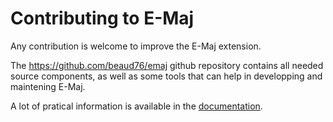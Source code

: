 Contributing to E-Maj
=====================

Any contribution is welcome to improve the E-Maj extension.

The https://github.com/beaud76/emaj github repository contains all needed source components, as well as some tools that can help in developping and maintening E-Maj.

A lot of pratical information is available in the [documentation](http://emaj.readthedocs.io/en/latest/contributing.html).
